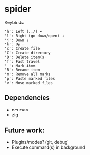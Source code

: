 # spider

Keybinds:

```
'h': Left (../) ←
'l': Right (go down/open) →
'j': Down ↓
'k': Up ↑
'c': Create file
'C': Create directory
'D': Delete item(s)
'f': Fast travel
' ': Mark item
'R': Rename item
'm': Remove all marks
'p': Paste marked files
'v': Move marked files
```

## Dependencies

* ncurses
* zig

## Future work:

* Plugins/modes? (git, debug)
* Execute command(s) in background
